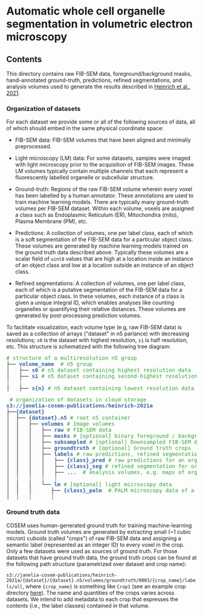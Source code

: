 # Automatic whole cell organelle segmentation in volumetric electron microscopy

## Contents

This directory contains raw FIB-SEM data, foreground/background masks, hand-annotated ground-truth, predictions, refined segmentations, and analysis volumes used to generate the results described in [Heinrich et al., 2021](https://www.biorxiv.org/content/10.1101/2020.11.14.382143v1).

### Organization of datasets

For each dataset we provide some or all of the following sources of data, all of which should embed in the same physical coordinate space:
* FIB-SEM data: FIB-SEM volumes that have been aligned and minimally preprocessed.

* Light microscopy (LM) data: For some datasets, samples were imaged with light microscopy prior to the acquisition of FIB-SEM images. These LM volumes typically contain multiple channels that each represent a fluorescently labelled organelle or subcellular structure. 

* Ground-truth: Regions of the raw FIB-SEM volume wherein every voxel has been labelled by a human annotator. These annotations are used to train machine learning models. There are typically many ground-truth volumes per FIB-SEM dataset. Within each volume, voxels are assigned a class such as Endoplasmic Reticulum (ER), Mitochondira (mito), Plasma Membrane (PM), etc.

* Predictions: A collection of volumes, one per label class, each of which is a soft segmentation of the FIB-SEM data for a particular object class. These volumes are generated by machine learning models trained on the ground truth data described above. Typically these volumes are a scalar field of `uint8` values that are high at a location inside an instance of an object class and low at a location outside an instance of an object class. 

* Refined segmentations: A collection of volumes, one per label class, each of which is a putative segmentation of the FIB-SEM data for a particular object class. In these volumes, each instance of a class is given a unique integral ID, which enables analyses like counting organelles or quantifying their relative distances. These volumes are generated by post-processing prediction volumes. 

To facilitate visualization, each volume type (e.g, raw FIB-SEM data) is saved as a collection of arrays ("dataset" in n5 parlance) with decreasing resolutions; `s0` is the dataset with highest resolution, `s1` is half resolution, etc. This structure is schematized with the following tree diagram:  

<pre>
<font color="#34a434"># structure of a multiresolution n5 group </font> 
├── <font color="#3465A4"><b>volume_name</b></font> <font color="#34a434"> # n5 group </font> 
│   ├── <font color="#3465A4"><b>s0</b></font><font color="#34a434"> # n5 dataset containing highest resolution data </font> 
│   ├── <font color="#3465A4"><b>s1</b></font><font color="#34a434"> # n5 dataset containing second-highest resolution data </font> 
┊   ┊
│   ├── <font color="#3465A4"><b>s{n}</b></font><font color="#34a434"> # n5 dataset containing lowest resolution data </font> 
</pre>

<pre>
<font color="#34a434"> # organization of datasets in cloud storage </font>
<font color="#3465A4"><b>s3://janelia-cosem-publications/heinrich-2021a</b></font>
├──<font color="#3465A4"><b>{dataset}</b></font>
│  ├── <font color="#3465A4"><b>{dataset}.n5</b></font> <font color="#34a434"># root n5 container </font>
│  │   ├── <font color="#3465A4"><b>volumes</b></font> <font color="#34a434"># Image volumes </font>
│  │   │   ├── <font color="#3465A4"><b>raw</b></font> <font color="#34a434"># FIB-SEM data </font>
│  │   │   ├── <font color="#3465A4"><b>masks</b></font> <font color="#34a434"># [optional] binary foreground / background masks for raw data </font>
│  │   │   ├── <font color="#3465A4"><b>subsampled</b></font> <font color="#34a434"># [optional] Downsampled FIB-SEM data </font>
│  │   │   ├── <font color="#3465A4"><b>groundtruth</b></font> <font color="#34a434"># [optional] Ground truth crops </font>
│  │   │   ├── <font color="#3465A4"><b>labels</b></font> <font color="#34a434"># raw predictions, refined segmentations, analysis volumes </font>
│  │   │   │   ├── <font color="#3465A4"><b>{class}_pred</b></font> <font color="#34a434"># raw predictions for an organelle class (e.g., er) </font>
│  │   │   │   ├── <font color="#3465A4"><b>{class}_seg</b></font> <font color="#34a434"># refined segmentation for organelle class (e.g., er) </font>
│  │   │   │   ├── <font color="#3465A4"><b>...</b></font> <font color="#34a434"> # Analysis volumes, e.g. maps of organelle-organelle contact sites</font>
│  ┊   ┊   ┊   ┊
│  │   │   └── <font color="#3465A4"><b>lm</b></font> <font color="#34a434"># [optional] light microscopy data </font>
│  │   │      ├── <font color="#3465A4"><b>{class}_palm</b></font> <font color="#34a434"> # PALM microscopy data of a labelled subcellular structure (e.g.,  er) </font>
│  ┊   ┊      ┊
</pre>

### Ground truth data

COSEM uses human-generated ground truth for training machine-learning models. Ground truth volumes are generated by extracting small (~1 cubic micron) cuboids (called "crops") of raw FIB-SEM data and assigning a semantic label (represented as an integer ID) to every voxel in the crop. Only a few datasets were used as sources of ground truth. For those datasets that have ground truth data, the ground truth crops can be found at the following path structure (parametrized over dataset and crop name):  

`s3://janelia-cosem-publications/heinrich-2021a/{dataset}/{dataset}.n5/volumes/groundtruth/0003/{crop_name}/labels/all`, where `{crop_name}` is something like `Crop1` (see an example crop directory [here](https://open.quiltdata.com/b/janelia-cosem-publications/tree/heinrich-2021a/jrc_hela-2/jrc_hela-2.n5/volumes/groundtruth/0003/)).  The name and quantities of the crops varies across datasets. We intend to add metadata to each crop that expresses the contents (i.e., the label classes) contained in that volume. 


 